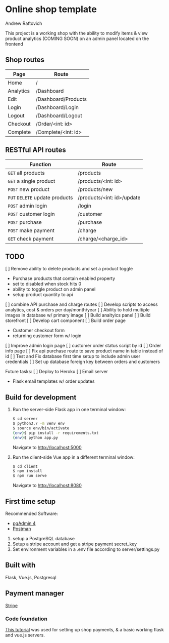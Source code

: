 # Online shop template

Andrew Raftovich

This project is a working shop with the ability to modify items & view product analytics (COMING SOON) on an admin panel located on the frontend

## Shop routes

| Page      | Route  |
| ------    | ------ |
| Home      | /      |
| Analytics | /Dashboard |
| Edit     | /Dashboard/Products  |
| Login    | /Dashboard/Login     |
| Logout   | /Dashboard/Logout    |
| Checkout | /Order/<int: id>     |
| Complete | /Complete/<int: id>  |

## RESTful API routes
   
| Function | Route |
| ------ | ------ |
| `GET` all products | /products |
| `GET` a single product | /products/<int: id> |
| `POST` new product | /products/new |
| `PUT` `DELETE` update products | /products/<int: id>/update  |
| `POST` admin login | /login |
| `POST` customer login | /customer |
| `POST` purchase   | /purchase  |
| `POST` make payment | /charge |
| `GET` check payment | /charge/<charge_id> |

## TODO

[ ] Remove ability to delete products and set a product toggle
* Purchase products that contain enabled property
* set to disabled when stock hits 0
* ability to toggle product on admin panel
* setup product quantity to api

[ ] combine API purchase and charge routes
[ ] Develop scripts to access analytics, cost & orders per day/month/year
[ ] Ability to hold multiple images in database w/ primary image
[ ] Build analtyics panel
[ ] Build storefront
[ ] Develop cart component
[ ] Build order page
* Customer checkout form
* returning customer form w/ login

[ ] Improve admin login page
[ ] customer order status script by id
[ ] Order info page
[ ] Fix api purchase route to save product name in table instead of id
[ ] Test and Fix database first time setup to include admin user credentials
[ ] Set up database foreign key between orders and customers

Future tasks:
[ ] Deploy to Heroku
[ ] Email server
* Flask email templates w/ order updates

## Build for development

1. Run the server-side Flask app in one terminal window:

    ```sh
    $ cd server
    $ python3.7 -m venv env
    $ source env/bin/activate
    (env)$ pip install -r requirements.txt
    (env)$ python app.py
    ```

    Navigate to [http://localhost:5000](http://localhost:5000)

2. Run the client-side Vue app in a different terminal window:

    ```sh
    $ cd client
    $ npm install
    $ npm run serve
    ```

    Navigate to [http://localhost:8080](http://localhost:8080)

## First time setup

Recommended Software:
- [pgAdmin 4](https://www.postgresql.org/)
- [Postman](https://www.postman.com/)

1. setup a PostgreSQL database
2. Setup a stripe account and get a stripe payment secret_key
3. Set environment variables in a .env file according to server/settings.py

## Built with

Flask, Vue.js, Postgresql

## Payment manager

[Stripe](https://stripe.com/)

### Code foundation

[This tutorial](https://testdriven.io/blog/accepting-payments-with-stripe-vuejs-and-flask/) was used for setting up shop payments, & a basic working flask and vue.js servers.